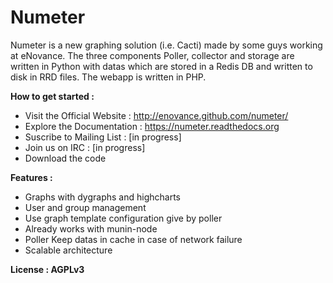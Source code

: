 # Numeter
Numeter is a new graphing solution (i.e. Cacti) made by some
guys working at eNovance. The three components Poller, collector and storage are written in Python with datas which are
stored in a Redis DB and written to disk in RRD files. The webapp is written in PHP.


**How to get started :**
* Visit the Official Website : http://enovance.github.com/numeter/
* Explore the Documentation : https://numeter.readthedocs.org
* Suscribe to Mailing List : [in progress]
* Join us on IRC : [in progress]
* Download the code

**Features :**
* Graphs with dygraphs and highcharts
* User and group management
* Use graph template configuration give by poller
* Already works with munin-node
* Poller Keep datas in cache in case of network failure
* Scalable architecture

**License : AGPLv3**
